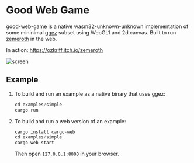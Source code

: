 # Good Web Game

good-web-game is a native wasm32-unknown-unknown implementation of some mininimal [ggez](https://github.com/ggez/ggez) subset using WebGL1 and 2d canvas. Built to run [zemeroth](https://github.com/ozkriff/zemeroth) in the web.

In action: <https://ozkriff.itch.io/zemeroth>

![screen](https://i.imgur.com/TjvCNwa.jpg)

## Example

1) To build and run an example as a native binary that uses ggez:

    ```rust
    cd examples/simple
    cargo run
    ```

2) To build and run a web version of an example:

    ```rust
    cargo install cargo-web
    cd examples/simple
    cargo web start
    ```

    Then open `127.0.0.1:8000` in your browser.
